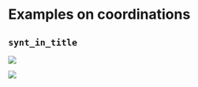 # Examples on coordinations

## `synt_in_title`

![](_sud_diff/synt_in_title.svg)

![](_ud_diff/synt_in_title.svg)
